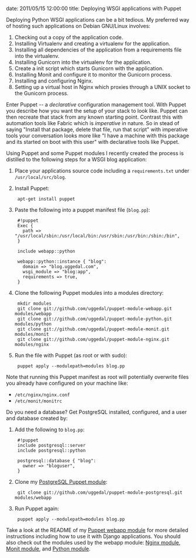 date: 2011/05/15 12:00:00
title: Deploying WSGI applications with Puppet

Deploying Python WSGI applications can be a bit tedious. My preferred way
of hosting such applications on Debian GNU/Linux involves:

1. Checking out a copy of the application code.
2. Installing Virtualenv and creating a virtualenv for the application.
3. Installing all dependencies of the application from a requirements file
   into the virtualenv.
4. Installing Gunicorn into the virtualenv for the application.
5. Create a init script which starts Gunicorn with the application.
6. Installing Monit and configure it to monitor the Gunicorn process.
7. Installing and configuring Nginx.
8. Setting up a virtual host in Nginx which proxies through a UNIX socket
   to the Gunicorn process.

Enter Puppet -- a *declarative* configuration management tool. With Puppet you
describe how you want the setup of your stack to look like. Puppet can then
recreate that stack from any known starting point. Contrast this with
automation tools like Fabric which is *imperative* in nature. So in stead of
saying "Install that package, delete that file, run that script" with
imperative tools your conversation looks more like "I have a machine with
this package and its started on boot with this user" with declarative tools
like Puppet.

Using Puppet and some Puppet modules I recently created the process
is distilled to the following steps for a WSGI blog application:

1. Place your applications source code including a `requirements.txt`
   under `/usr/local/src/blog`.
2. Install Puppet:

        apt-get install puppet

3. Paste the following into a puppet manifest file (`blog.pp`):

        #!puppet
        Exec {
          path => "/usr/local/sbin:/usr/local/bin:/usr/sbin:/usr/bin:/sbin:/bin",
        }

        include webapp::python

        webapp::python::instance { "blog":
          domain => "blog.uggedal.com",
          wsgi_module => "blog:app",
          requirements => true,
        }

4. Clone the following Puppet modules into a modules directory:

        mkdir modules
        git clone git://github.com/uggedal/puppet-module-webapp.git modules/webapp
        git clone git://github.com/uggedal/puppet-module-python.git modules/python
        git clone git://github.com/uggedal/puppet-module-monit.git modules/monit
        git clone git://github.com/uggedal/puppet-module-nginx.git modules/nginx

4. Run the file with Puppet (as root or with sudo):
        
        puppet apply --modulepath=modules blog.pp

Note that running this Puppet manifest as root will potentially overwrite
files you already have configured on your machine like:

* `/etc/nginx/nginx.conf`
* `/etc/monit/monitrc`

Do you need a database? Get PostgreSQL installed, configured, and a user and
database created by:

1. Add the following to `blog.pp`:

        #!puppet
        include postgresql::server
        include postgresql::python

        postgresql::database { "blog":
          owner => "bloguser",
        }

1. Clone my [PostgreSQL Puppet module][postgresql]:

        git clone git://github.com/uggedal/puppet-module-postgresql.git modules/webapp

3. Run Puppet again:

        puppet apply --modulepath=modules blog.pp

Take a look at the README of my [Puppet webapp module][webapp] for more
detailed instructions including how to use it with Django applications.
You should also check out the modules used by the webapp module:
[Nginx module][nginx], [Monit module][monit], and [Python module][python].

[postgresql]: https://github.com/uggedal/puppet-module-postgresql
[webapp]: https://github.com/uggedal/puppet-module-webapp
[nginx]: https://github.com/uggedal/puppet-module-nginx
[monit]: https://github.com/uggedal/puppet-module-monit
[python]: https://github.com/uggedal/puppet-module-python
